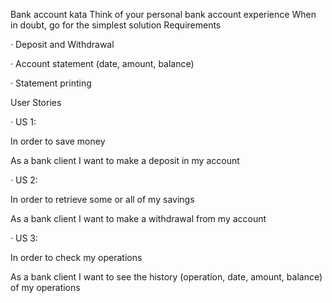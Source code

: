 Bank account kata Think of your personal bank account experience When in doubt, go for the simplest solution Requirements

· Deposit and Withdrawal

· Account statement (date, amount, balance)

· Statement printing

User Stories

· US 1:

In order to save money

As a bank client I want to make a deposit in my account

· US 2:

In order to retrieve some or all of my savings

As a bank client I want to make a withdrawal from my account

· US 3:

In order to check my operations

As a bank client I want to see the history (operation, date, amount, balance) of my operations